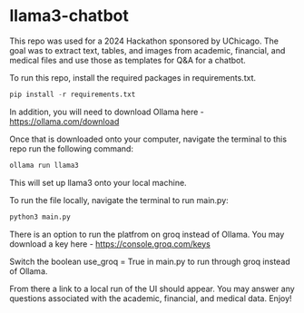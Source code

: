 # llama3-chatbot
This repo was used for a 2024 Hackathon sponsored by UChicago. The goal was to extract text, tables, and images from academic, financial, and medical files and use those as templates for Q&A for a chatbot.

To run this repo, install the required packages in requirements.txt.

```python
pip install -r requirements.txt
```

In addition, you will need to download Ollama here - https://ollama.com/download

Once that is downloaded onto your computer, navigate the terminal to this repo run the following command:

```python
ollama run llama3
```

This will set up llama3 onto your local machine.

To run the file locally, navigate the terminal to run main.py:

```python
python3 main.py
```

There is an option to run the platfrom on groq instead of Ollama. You may download a key here - https://console.groq.com/keys

Switch the boolean use_groq = True in main.py to run through groq instead of Ollama.

From there a link to a local run of the UI should appear. You may answer any questions associated with the academic, financial, and medical data. Enjoy!
